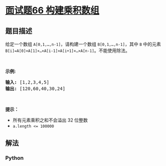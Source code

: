 # [面试题66 构建乘积数组](https://leetcode-cn.com/problems/gou-jian-cheng-ji-shu-zu-lcof)

## 题目描述

<!-- 这里写题目描述 -->

<p>给定一个数组 <code>A[0,1,&hellip;,n-1]</code>，请构建一个数组 <code>B[0,1,&hellip;,n-1]</code>，其中 <code>B</code> 中的元素 <code>B[i]=A[0]&times;A[1]&times;&hellip;&times;A[i-1]&times;A[i+1]&times;&hellip;&times;A[n-1]</code>。不能使用除法。</p>

<p>&nbsp;</p>

<p><strong>示例:</strong></p>

<pre><strong>输入:</strong> [1,2,3,4,5]
<strong>输出:</strong> [120,60,40,30,24]</pre>

<p>&nbsp;</p>

<p><strong>提示：</strong></p>

<ul>
	<li>所有元素乘积之和不会溢出 32 位整数</li>
	<li><code>a.length &lt;= 100000</code></li>
</ul>


## 解法

<!-- 这里可写通用的实现逻辑 -->

<!-- tabs:start -->

### **Python**

<!-- 这里可写当前语言的特殊实现逻辑 -->

```python

```

<!-- tabs:end -->
